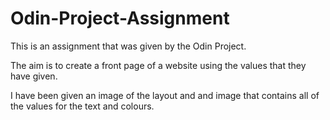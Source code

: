 # Odin-Project-Assignment
This is an assignment that was given by the Odin Project. 

The aim is to create a front page of a website using the values that they have given. 

I have been given an image of the layout and and image that contains all of the values for the text and colours.
